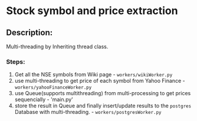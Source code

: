 # Stock symbol and price extraction

## Description: 
Multi-threading by Inheriting thread class. 
### Steps:
1. Get all the NSE symbols from Wiki page - `workers/wikiWorker.py`
2. use multi-threading to get price of each symbol from Yahoo Finance - `workers/yahooFinanceWorker.py`
3. use Queue(supports multithreading) from multi-processing to get prices sequencially - 'main.py'
4. store the result in Queue and finally insert/update results to the `postgres` Database with multi-threading. - `workers/postgresWorker.py`